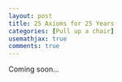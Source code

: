 ```yaml
---
layout: post
title: 25 Axioms for 25 Years
categories: [Pull up a chair]
usemathjax: true
comments: true
---
```

Coming soon...
